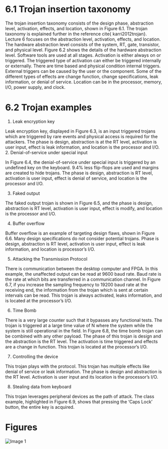# 6.1 Trojan insertion taxonomy
The trojan insertion taxonomy consists of the design phase, abstraction level, activation, effects, and location, shown in Figure 6.1. The trojan taxonomy is explained further in the reference cite{ karri2012trojan}.  Lecture 6 focuses on the abstraction level, activation, effects, and location. The hardware abstraction level consists of the system, RT, gate, transistor, and physical level. Figure 6.2 shows the details of the hardware abstraction level. Software tools are used at all stages. Activation is either always on or triggered. The triggered type of activation can either be triggered internally or externally. There are time based and physical condition internal triggers. External triggers can be caused by the user or the component. Some of the different types of effects are change function, change specifications, leak information, or denial of service. Location can be in the processor, memory, I/O, power supply, and clock.


 # 6.2 Trojan examples

1.	Leak encryption key

Leak encryption key, displayed in Figure 6.3, is an input triggered trojans which are triggered by rare events and physical access is required for the attackers. The phase is design, abstraction is at the RT level, activation is user input, effect is leak information, and location is the processor and I/O. 
2.	Denial-of-service under special input

In Figure 6.4, the denial-of-service under special input is triggered by an undefined key on the keyboard. 9.4% less flip-flops are used and margins are created to hide trojans. The phase is design, abstraction is RT level, activation is user input, effect is denial of service, and location is the processor and I/O. 

3.	Faked output

The faked output trojan is shown in Figure 6.5, and the phase is design, abstraction is RT level, activation is user input, effect is modify, and location is the processor and I/O.   

4.	Buffer overflow

Buffer overflow is an example of targeting design flaws, shown in Figure 6.6. Many design specifications do not consider potential trojans. Phase is design, abstraction is RT level, activation is user input, effect is leak information, and location is processor’s I/O. 

5.	Attacking the Transmission Protocol

There is communication between the desktop computer and FPGA. In this example, the unaffected output can be read at 9600 baud rate. Baud rate is the rate at which bits are transferred in a communication channel. In Figure 6.7, if you increase the sampling frequency to 19200 baud rate at the receiving end, the information from the trojan which is sent at certain intervals can be read. This trojan is always activated, leaks information, and is located at the processor’s I/O.

6.	Time Bomb

There is a very large counter such that it bypasses any functional tests. The trojan is triggered at a large time value of N where the system while the system is still operational in the field. In Figure 6.8, the time bomb trojan can be combined with any other payload. The phase of this trojan is design and the abstraction is the RT level. The activation is time triggered and effects are a change in function. This trojan is located at the processor’s I/O.

7.	Controlling the device

This trojan plays with the protocol. This trojan has multiple effects like denial of service or leak information. The phase is design and abstraction is the RT level. Activation is user input and its location is the processor’s I/O. 

8.	Stealing data from keyboard

This trojan leverages peripheral devices as the path of attack. The class example, highlighted in Figure 6.9, shows that pressing the ‘Caps Lock’ button, the entire key is acquired. 

# Figures

![Image 1](/just-the-class/assets/1.png)


